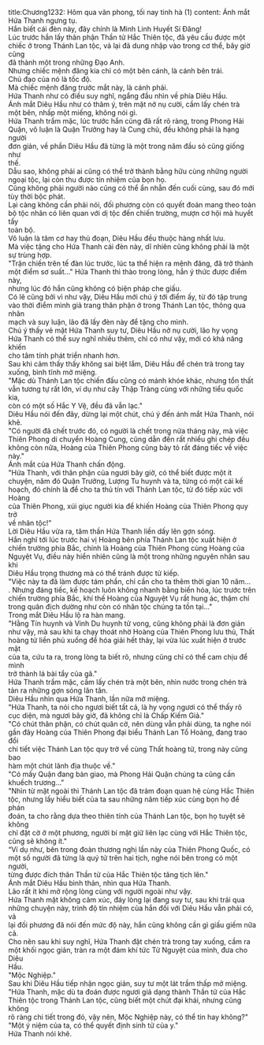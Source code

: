 title:Chương1232: Hôm qua vãn phong, tối nay tinh hà (1)
content:
Ánh mắt Hứa Thanh ngưng tụ.<br>Hắn biết cái đèn này, đây chính là Minh Linh Huyết Sí Đăng!<br>Lúc trước hắn lấy thân phận Thần tử Hắc Thiên tộc, đã yêu cầu được một<br>chiếc ở trong Thánh Lan tộc, vả lại đã dung nhập vào trong cơ thể, bây giờ cũng<br>đã thành một trong những Đạo Anh.<br>Nhưng chiếc mệnh đăng kia chỉ có một bên cánh, là cánh bên trái.<br>Chủ đạo của nó là tốc độ.<br>Mà chiếc mệnh đăng trước mắt này, là cánh phải.<br>Hứa Thanh như có điều suy nghĩ, ngẩng đầu nhìn về phía Diêu Hầu.<br>Ánh mắt Diêu Hầu như có thâm ý, trên mặt nở nụ cười, cầm lấy chén trà<br>một bên, nhấp một miếng, không nói gì.<br>Hứa Thanh trầm mặc, lúc trước hắn cũng đã rất rõ ràng, trong Phong Hải<br>Quận, vô luận là Quận Trưởng hay là Cung chủ, đều không phải là hạng người<br>đơn giản, về phần Diêu Hầu đã từng là một trong năm đầu sỏ cũng giống như<br>thế.<br>Dẫu sao, không phải ai cũng có thể trở thành bằng hữu cùng những người<br>ngoại tộc, lại còn thu được tín nhiệm của bọn họ.<br>Cũng không phải người nào cũng có thể ẩn nhẫn đến cuối cùng, sau đó mới<br>tùy thời bộc phát.<br>Lại càng không cần phải nói, đối phương còn có quyết đoán mang theo toàn<br>bộ tộc nhân có liên quan với dị tộc đến chiến trường, mượn cơ hội mà huyết tẩy<br>toàn bộ.<br>Vô luận là tâm cơ hay thủ đoạn, Diêu Hầu đều thuộc hàng nhất lưu.<br>Mà việc tặng cho Hứa Thanh cái đèn này, dĩ nhiên cũng không phải là một<br>sự trùng hợp.<br>"Trận chiến trên tế đàn lúc trước, lúc ta thể hiện ra mệnh đăng, đã trở thành<br>một điểm sơ suất..." Hứa Thanh thì thào trong lòng, hắn ý thức được điểm này,<br>nhưng lúc đó hắn cũng không có biện pháp che giấu.<br>Có lẽ cũng bởi vì như vậy, Diêu Hầu mới chú ý tới điểm ấy, từ đó tập trung<br>vào thời điểm mình giả trang thân phận ở trong Thánh Lan tộc, thông qua nhân<br>mạch và suy luận, lão đã lấy đèn này để tặng cho mình.<br>Chú ý thấy vẻ mặt Hứa Thanh suy tư, Diêu Hầu nở nụ cười, lão hy vọng<br>Hứa Thanh có thể suy nghĩ nhiều thêm, chỉ có như vậy, mới có khả năng khiến<br>cho tâm tính phát triển nhanh hơn.<br>Sau khi cảm thấy thấy không sai biệt lắm, Diêu Hầu để chén trà trong tay<br>xuống, bình tĩnh mở miệng.<br>"Mặc dù Thánh Lan tộc chiến đấu cũng có mánh khóe khác, nhưng tổn thất<br>vẫn tương tự rất lớn, ví dụ như cây Thập Tràng cùng với những tiểu quốc kia,<br>còn có một số Hắc Y Vệ, đều đã vẫn lạc."<br>Diêu Hầu nói đến đây, dừng lại một chút, chú ý đến ánh mắt Hứa Thanh, nói<br>khẽ.<br>"Có người đã chết trước đó, có người là chết trong nửa tháng này, mà việc<br>Thiên Phong di chuyển Hoàng Cung, cũng dẫn đến rất nhiều ghi chép đều<br>không còn nữa, Hoàng của Thiên Phong cũng bày tỏ rất đáng tiếc về việc này."<br>Ánh mắt của Hứa Thanh chấn động.<br>"Hứa Thanh, với thân phận của ngươi bây giờ, có thể biết được một ít<br>chuyện, năm đó Quận Trưởng, Lượng Tu huynh và ta, từng có một cái kế<br>hoạch, đó chính là để cho ta thủ tín với Thánh Lan tộc, từ đó tiếp xúc với Hoàng<br>của Thiên Phong, xúi giục người kia để khiến Hoàng của Thiên Phong quy trở<br>về nhân tộc!"<br>Lời Diêu Hầu vừa ra, tâm thần Hứa Thanh liền dấy lên gợn sóng.<br>Hắn nghĩ tới lúc trước hai vị Hoàng bên phía Thánh Lan tộc xuất hiện ở<br>chiến trường phía Bắc, chính là Hoàng của Thiên Phong cùng Hoàng của<br>Nguyệt Vụ, điều này hiển nhiên cũng là một trong những nguyên nhân sau khi<br>Diêu Hầu trọng thương mà có thể tránh được tử kiếp.<br>"Việc này ta đã làm được tám phần, chỉ cần cho ta thêm thời gian 10 năm...<br>. Nhưng đáng tiếc, kế hoạch luôn không nhanh bằng biến hóa, lúc trước trên<br>chiến trường phía Bắc, khí thế Hoàng của Nguyệt Vụ rất hung ác, thậm chí<br>trong quân địch dường như còn có nhân tộc chúng ta tồn tại..."<br>Trong mắt Diêu Hầu lộ ra hàn mang.<br>"Hằng Tín huynh và Vinh Du huynh tử vong, cũng không phải là đơn giản<br>như vậy, mà sau khi ta chạy thoát nhờ Hoàng của Thiên Phong lưu thủ, Thất<br>hoàng tử liền phủ xuống để hóa giải hết thảy, lại vừa lúc xuất hiện ở trước mặt<br>của ta, cứu ta ra, trong lòng ta biết rõ, nhưng cũng chỉ có thể cam chịu để mình<br>trở thành lá bài tẩy của gã."<br>Hứa Thanh trầm mặc, cầm lấy chén trà một bên, nhìn nước trong chén trà<br>tản ra những gợn sóng lăn tăn.<br>Diêu Hầu nhìn qua Hứa Thanh, lần nữa mở miệng.<br>"Hứa Thanh, ta nói cho ngươi biết tất cả, là hy vọng ngươi có thể thấy rõ<br>cục diện, mà ngươi bây giờ, đã không chỉ là Chấp Kiếm Giả."<br>"Có chút thân phận, có chút quân cờ, nên dùng vẫn phải dùng, ta nghe nói<br>gần đây Hoàng của Thiên Phong đại biểu Thánh Lan Tổ Hoàng, đang trao đổi<br>chi tiết việc Thánh Lan tộc quy trở về cùng Thất hoàng tử, trong này cũng bao<br>hàm một chút lãnh địa thuộc về."<br>"Có mấy Quận đang bàn giao, mà Phong Hải Quận chúng ta cũng cần<br>khuếch trương..."<br>"Nhìn từ mặt ngoài thì Thánh Lan tộc đã trảm đoạn quan hệ cùng Hắc Thiên<br>tộc, nhưng lấy hiểu biết của ta sau những năm tiếp xúc cùng bọn họ để phán<br>đoán, ta cho rằng dựa theo thiên tính của Thánh Lan tộc, bọn họ tuyệt sẽ không<br>chỉ đặt cờ ở một phương, người bí mật giữ liên lạc cùng với Hắc Thiên tộc,<br>cũng sẽ không ít."<br>“Ví dụ như, bên trong đoàn thương nghị lần này của Thiên Phong Quốc, có<br>một số người đã từng là quý tử trên hai tịch, nghe nói bên trong có một người,<br>từng được đích thân Thần tử của Hắc Thiên tộc tăng tịch lên."<br>Ánh mắt Diêu Hầu bình thản, nhìn qua Hứa Thanh.<br>Lão rất ít khi mở rộng lòng cùng với người ngoài như vậy.<br>Hứa Thanh mặt không cảm xúc, đáy lòng lại đang suy tư, sau khi trải qua<br>những chuyện này, trình độ tín nhiệm của hắn đối với Diêu Hầu vẫn phải có, vả<br>lại đối phương đã nói đến mức độ này, hắn cũng không cần gì giấu giếm nữa cả.<br>Cho nên sau khi suy nghĩ, Hứa Thanh đặt chén trà trong tay xuống, cầm ra<br>một khối ngọc giản, tràn ra một đám khí tức Tử Nguyệt của mình, đưa cho Diêu<br>Hầu.<br>"Mộc Nghiệp."<br>Sau khi Diêu Hầu tiếp nhận ngọc giản, suy tư một lát trầm thấp mở miệng.<br>"Hứa Thanh, mặc dù ta đoán được ngươi giả dạng thành Thần tử của Hắc<br>Thiên tộc trong Thánh Lan tộc, cũng biết một chút đại khái, nhưng cũng không<br>rõ ràng chi tiết trong đó, vậy nên, Mộc Nghiệp này, có thể tin hay không?"<br>"Một ý niệm của ta, có thể quyết định sinh tử của y."<br>Hứa Thanh nói khẽ.